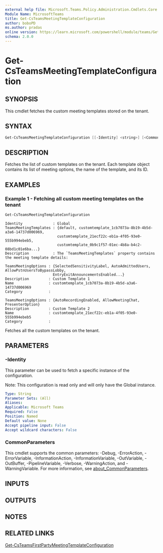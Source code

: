 ```yaml
---
external help file: Microsoft.Teams.Policy.Administration.Cmdlets.Core.dll-Help.xml
Module Name: MicrosoftTeams
title: Get-CsTeamsMeetingTemplateConfiguration
author: boboPD
ms.author: pradas
online version: https://learn.microsoft.com/powershell/module/teams/Get-CsTeamsMeetingTemplateConfiguration
schema: 2.0.0
---
```


# Get-CsTeamsMeetingTemplateConfiguration

## SYNOPSIS
This cmdlet fetches the custom meeting templates stored on the tenant.

## SYNTAX

```powershell
Get-CsTeamsMeetingTemplateConfiguration [[-Identity] <string>] [<CommonParameters>]
```

## DESCRIPTION
Fetches the list of custom templates on the tenant. Each template object contains its list of meeting options, the name of the template, and its ID.

## EXAMPLES

### Example 1 - Fetching all custom meeting templates on the tenant

```powershell
Get-CsTeamsMeetingTemplateConfiguration
```

```output
Identity              : Global
TeamsMeetingTemplates : {default, customtemplate_1cb7073a-8b19-4b5d-a3a6-14737d006969,
                        customtemplate_21ecf22c-eb1a-4f05-93e0-555b994ebeb5,
                        customtemplate_0b9c1f57-01ec-4b8a-b4c2-08bd1c01e6ba...}
Description           : The `TeamsMeetingTemplates` property contains the meeting template details:

TeamsMeetingOptions : {SelectedSensitivityLabel, AutoAdmittedUsers, AllowPstnUsersToBypassLobby,
                      EntryExitAnnouncementsEnabled...}
Description         : Custom Template 1
Name                : customtemplate_1cb7073a-8b19-4b5d-a3a6-14737d006969
Category            :

TeamsMeetingOptions : {AutoRecordingEnabled, AllowMeetingChat, PresenterOption}
Description         : Custom Template 2
Name                : customtemplate_21ecf22c-eb1a-4f05-93e0-555b994ebeb5
Category            :
```

Fetches all the custom templates on the tenant.

## PARAMETERS

### -Identity

This parameter can be used to fetch a specific instance of the configuration.

Note: This configuration is read only and will only have the Global instance.

```yaml
Type: String
Parameter Sets: (All)
Aliases:
Applicable: Microsoft Teams
Required: False
Position: Named
Default value: None
Accept pipeline input: False
Accept wildcard characters: False
```

### CommonParameters
This cmdlet supports the common parameters: -Debug, -ErrorAction, -ErrorVariable, -InformationAction, -InformationVariable, -OutVariable, -OutBuffer, -PipelineVariable, -Verbose, -WarningAction, and -WarningVariable. For more information, see [about_CommonParameters](https://go.microsoft.com/fwlink/?LinkID=113216).

## INPUTS

## OUTPUTS

## NOTES

## RELATED LINKS
[Get-CsTeamsFirstPartyMeetingTemplateConfiguration](https://learn.microsoft.com/powershell/module/teams/get-csteamsfirstpartymeetingtemplateconfiguration)
